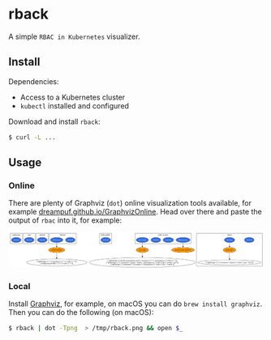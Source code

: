 # rback

A simple `RBAC in Kubernetes` visualizer.

## Install

Dependencies:

- Access to a Kubernetes cluster
- `kubectl` installed and configured

Download and install `rback`:

```sh
$ curl -L ...
```

## Usage

### Online

There are plenty of Graphviz (`dot`) online visualization tools available, for example [dreampuf.github.io/GraphvizOnline](https://dreampuf.github.io/GraphvizOnline/). Head over there and paste the output of `rbac` into it, for example:

![simple.dot.png](./simple.dot.png)

### Local

Install [Graphviz](https://www.graphviz.org/), for example, on macOS you can do `brew install graphviz`. Then you can do the following (on macOS):

```sh
$ rback | dot -Tpng  > /tmp/rback.png && open $_
```
